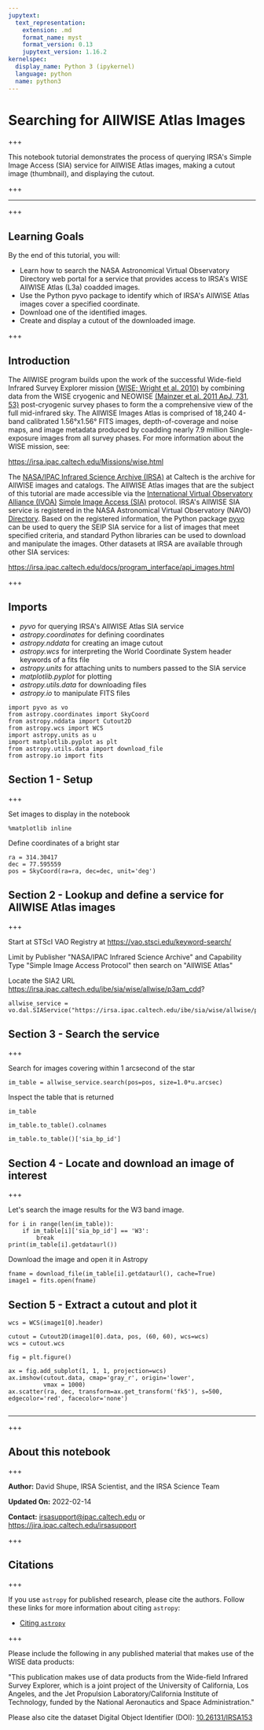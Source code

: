 ```yaml
---
jupytext:
  text_representation:
    extension: .md
    format_name: myst
    format_version: 0.13
    jupytext_version: 1.16.2
kernelspec:
  display_name: Python 3 (ipykernel)
  language: python
  name: python3
---
```


# Searching for AllWISE Atlas Images

+++

This notebook tutorial demonstrates the process of querying IRSA's Simple Image Access (SIA) service for AllWISE Atlas images, making a cutout image (thumbnail), and displaying the cutout.

+++

***

+++

## Learning Goals

By the end of this tutorial, you will:

* Learn how to search the NASA Astronomical Virtual Observatory Directory web portal for a service that provides access to IRSA's WISE AllWISE Atlas (L3a) coadded images.
* Use the Python pyvo package to identify which of IRSA's AllWISE Atlas images cover a specified coordinate.
* Download one of the identified images.
* Create and display a cutout of the downloaded image.

+++

## Introduction

The AllWISE program builds upon the work of the successful Wide-field Infrared Survey Explorer mission [(WISE; Wright et al. 2010)](http://adsabs.harvard.edu/abs/2010AJ....140.1868W) by combining data from the WISE cryogenic and NEOWISE [(Mainzer et al. 2011 ApJ, 731, 53)](http://adsabs.harvard.edu/abs/2011ApJ...731...53M) post-cryogenic survey phases to form the a comprehensive view of the full mid-infrared sky. The AllWISE Images Atlas is comprised of 18,240 4-band calibrated 1.56°x1.56° FITS images, depth-of-coverage and noise maps, and image metadata produced by coadding nearly 7.9 million Single-exposure images from all survey phases. For more information about the WISE mission, see:

https://irsa.ipac.caltech.edu/Missions/wise.html

The [NASA/IPAC Infrared Science Archive (IRSA)](https://irsa.ipac.caltech.edu) at Caltech is the archive for AllWISE images and catalogs. The AllWISE Atlas images that are the subject of this tutorial are made accessible via the [International Virtual Observatory Alliance (IVOA)](https://ivoa.net) [Simple Image Access (SIA)](https://wiki.ivoa.net/internal/IVOA/SiaInterface/SIA-V2-Analysis.pdf) protocol. IRSA's AllWISE SIA service is registered in the NASA Astronomical Virtual Observatory (NAVO) [Directory](https://vao.stsci.edu). Based on the registered information, the Python package [pyvo](https://pyvo.readthedocs.io) can be used to query the SEIP SIA service for a list of images that meet specified criteria, and standard Python libraries can be used to download and manipulate the images.
Other datasets at IRSA are available through other SIA services:

https://irsa.ipac.caltech.edu/docs/program_interface/api_images.html


+++

## Imports

- *pyvo* for querying IRSA's AllWISE Atlas SIA service
- *astropy.coordinates* for defining coordinates
- *astropy.nddata* for creating an image cutout
- *astropy.wcs* for interpreting the World Coordinate System header keywords of a fits file
- *astropy.units* for attaching units to numbers passed to the SIA service
- *matplotlib.pyplot* for plotting
- *astropy.utils.data* for downloading files
- *astropy.io* to manipulate FITS files

```{code-cell} ipython3
import pyvo as vo
from astropy.coordinates import SkyCoord
from astropy.nddata import Cutout2D
from astropy.wcs import WCS
import astropy.units as u
import matplotlib.pyplot as plt
from astropy.utils.data import download_file
from astropy.io import fits
```

## Section 1 - Setup

+++

Set images to display in the notebook

```{code-cell} ipython3
%matplotlib inline
```

Define coordinates of a bright star

```{code-cell} ipython3
ra = 314.30417
dec = 77.595559
pos = SkyCoord(ra=ra, dec=dec, unit='deg')
```

## Section 2 - Lookup and define a service for AllWISE Atlas images

+++

Start at STScI VAO Registry at https://vao.stsci.edu/keyword-search/

Limit by Publisher "NASA/IPAC Infrared Science Archive" and Capability Type "Simple Image Access Protocol" then search on "AllWISE Atlas"

Locate the SIA2 URL https://irsa.ipac.caltech.edu/ibe/sia/wise/allwise/p3am_cdd?

```{code-cell} ipython3
allwise_service = vo.dal.SIAService("https://irsa.ipac.caltech.edu/ibe/sia/wise/allwise/p3am_cdd?")
```

## Section 3 - Search the service

+++

Search for images covering within 1 arcsecond of the star

```{code-cell} ipython3
im_table = allwise_service.search(pos=pos, size=1.0*u.arcsec)
```

Inspect the table that is returned

```{code-cell} ipython3
im_table
```

```{code-cell} ipython3
im_table.to_table().colnames
```

```{code-cell} ipython3
im_table.to_table()['sia_bp_id']
```

## Section 4 - Locate and download an image of interest

+++

Let's search the image results for the W3 band image.

```{code-cell} ipython3
for i in range(len(im_table)):
    if im_table[i]['sia_bp_id'] == 'W3':
        break
print(im_table[i].getdataurl())
```

Download the image and open it in Astropy

```{code-cell} ipython3
fname = download_file(im_table[i].getdataurl(), cache=True)
image1 = fits.open(fname)
```

## Section 5 - Extract a cutout and plot it

```{code-cell} ipython3
wcs = WCS(image1[0].header)
```

```{code-cell} ipython3
cutout = Cutout2D(image1[0].data, pos, (60, 60), wcs=wcs)
wcs = cutout.wcs
```

```{code-cell} ipython3
fig = plt.figure()

ax = fig.add_subplot(1, 1, 1, projection=wcs)
ax.imshow(cutout.data, cmap='gray_r', origin='lower',
          vmax = 1000)
ax.scatter(ra, dec, transform=ax.get_transform('fk5'), s=500, edgecolor='red', facecolor='none')
```

```{code-cell} ipython3

```

***

+++

## About this notebook

+++

**Author:** David Shupe, IRSA Scientist, and the IRSA Science Team

**Updated On:** 2022-02-14

**Contact:** irsasupport@ipac.caltech.edu or https://jira.ipac.caltech.edu/irsasupport

+++

## Citations

+++

If you use `astropy` for published research, please cite the authors. Follow these links for more information about citing `astropy`:

* [Citing `astropy`](https://www.astropy.org/acknowledging.html)

+++

Please include the following in any published material that makes use of the WISE data products:

"This publication makes use of data products from the Wide-field Infrared Survey Explorer, which is a joint project of the University of California, Los Angeles, and the Jet Propulsion Laboratory/California Institute of Technology, funded by the National Aeronautics and Space Administration."

Please also cite the dataset Digital Object Identifier (DOI): [10.26131/IRSA153](https://www.ipac.caltech.edu/doi/irsa/10.26131/IRSA153)

```{code-cell} ipython3

```

